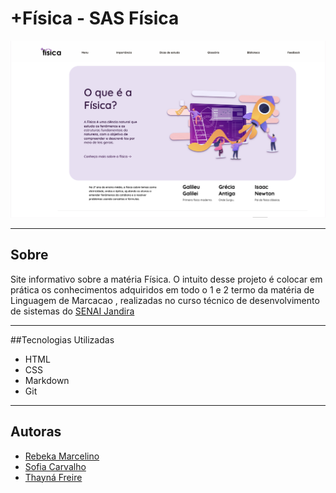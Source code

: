 # +Física - SAS Física

![](./img/imagem-do-site-read-me.png)

---

## Sobre
Site informativo sobre a matéria Física. O intuito desse projeto é colocar em prática os conhecimentos adquiridos em todo o 1 e 2 termo da matéria de Linguagem de Marcacao , realizadas no curso técnico de desenvolvimento de sistemas do [SENAI Jandira](https://sp.senai.br/unidade/jandira/)

---

##Tecnologias Utilizadas
- HTML
- CSS
- Markdown
- Git

---

## Autoras
- [Rebeka Marcelino](https://github.com/BekaPrado)
- [Sofia Carvalho](https://github.com/sofiascarvalho)
- [Thayná Freire](https://github.com/thaynafreire)

